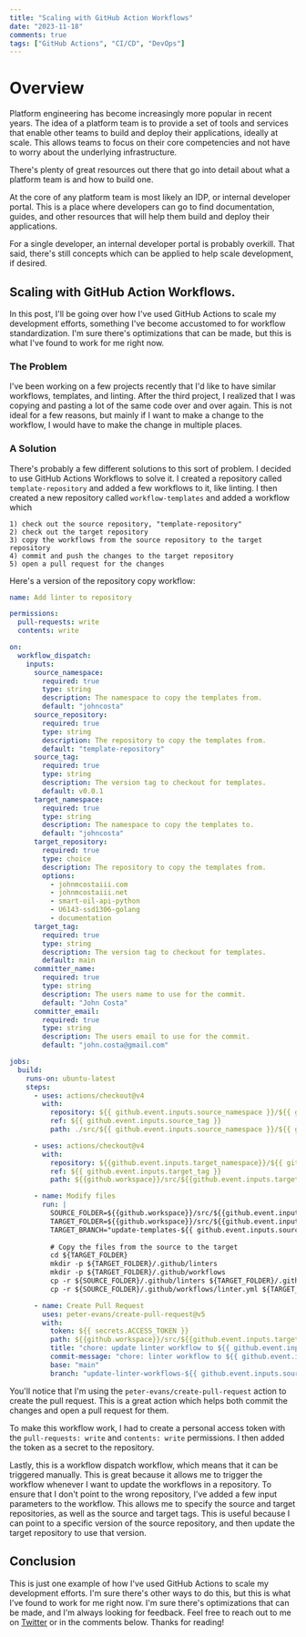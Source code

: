 ```yaml
---
title: "Scaling with GitHub Action Workflows" 
date: "2023-11-18"
comments: true
tags: ["GitHub Actions", "CI/CD", "DevOps"]
---
```


# Overview
Platform engineering has become increasingly more popular in recent years. The idea of a platform team is to provide a 
set of tools and services that enable other teams to build and deploy their applications, ideally at scale. This allows 
teams to focus on their core competencies and not have to worry about the underlying infrastructure.

There's plenty of great resources out there that go into detail about what a platform team is and how to build one.

At the core of any platform team is most likely an IDP, or internal developer portal. This is a place where developers
can go to find documentation, guides, and other resources that will help them build and deploy their applications.

For a single developer, an internal developer portal is probably overkill. That said, there's still concepts which can 
be applied to help scale development, if desired. 

## Scaling with GitHub Action Workflows.
In this post, I'll be going over how I've used GitHub Actions to scale my development efforts, something I've become 
accustomed to for workflow standardization.  I'm sure there's optimizations that can be made, but this is what I've
found to work for me right now.

### The Problem
I've been working on a few projects recently that I'd like to have similar workflows, templates, and linting.  After the 
third project, I realized that I was copying and pasting a lot of the same code over and over again.  This is not ideal
for a few reasons, but mainly if I want to make a change to the workflow, I would have to make the change in multiple 
places.

### A Solution
There's probably a few different solutions to this sort of problem. I decided to use GitHub Actions Workflows to solve
it. I created a repository called `template-repository` and added a few workflows to it, like linting.  I then created
a new repository called `workflow-templates` and added a workflow which 
    
    1) check out the source repository, "template-repository" 
    2) check out the target repository
    3) copy the workflows from the source repository to the target repository
    4) commit and push the changes to the target repository
    5) open a pull request for the changes

Here's a version of the repository copy workflow:

```yaml
name: Add linter to repository

permissions:
  pull-requests: write
  contents: write

on:
  workflow_dispatch:
    inputs:
      source_namespace:
        required: true
        type: string
        description: The namespace to copy the templates from.
        default: "johncosta"
      source_repository:
        required: true
        type: string
        description: The repository to copy the templates from.
        default: "template-repository"
      source_tag:
        required: true
        type: string
        description: The version tag to checkout for templates.
        default: v0.0.1
      target_namespace:
        required: true
        type: string
        description: The namespace to copy the templates to.
        default: "johncosta"
      target_repository:
        required: true
        type: choice
        description: The repository to copy the templates from.
        options:
          - johnmcostaiii.com
          - johnmcostaiii.net
          - smart-oil-api-python
          - U6143-ssd1306-golang
          - documentation
      target_tag:
        required: true
        type: string
        description: The version tag to checkout for templates.
        default: main
      committer_name:
        required: true
        type: string
        description: The users name to use for the commit.
        default: "John Costa"
      committer_email:
        required: true
        type: string
        description: The users email to use for the commit.
        default: "john.costa@gmail.com"

jobs:
  build:
    runs-on: ubuntu-latest
    steps:
      - uses: actions/checkout@v4
        with:
          repository: ${{ github.event.inputs.source_namespace }}/${{ github.event.inputs.source_repository }}
          ref: ${{ github.event.inputs.source_tag }}
          path: ./src/${{ github.event.inputs.source_namespace }}/${{ github.event.inputs.source_repository }}

      - uses: actions/checkout@v4
        with:
          repository: ${{github.event.inputs.target_namespace}}/${{ github.event.inputs.target_repository }}
          ref: ${{ github.event.inputs.target_tag }}
          path: ${{github.workspace}}/src/${{github.event.inputs.target_namespace}}/${{ github.event.inputs.target_repository }}

      - name: Modify files
        run: |
          SOURCE_FOLDER=${{github.workspace}}/src/${{github.event.inputs.source_namespace}}/${{ github.event.inputs.source_repository }}
          TARGET_FOLDER=${{github.workspace}}/src/${{github.event.inputs.target_namespace}}/${{ github.event.inputs.target_repository }}
          TARGET_BRANCH="update-templates-${{ github.event.inputs.source_tag }}"
          
          # Copy the files from the source to the target
          cd ${TARGET_FOLDER}
          mkdir -p ${TARGET_FOLDER}/.github/linters
          mkdir -p ${TARGET_FOLDER}/.github/workflows
          cp -r ${SOURCE_FOLDER}/.github/linters ${TARGET_FOLDER}/.github/linters
          cp -r ${SOURCE_FOLDER}/.github/workflows/linter.yml ${TARGET_FOLDER}/.github/workflows/linter.yml

      - name: Create Pull Request
        uses: peter-evans/create-pull-request@v5
        with:
          token: ${{ secrets.ACCESS_TOKEN }}
          path: ${{github.workspace}}/src/${{github.event.inputs.target_namespace}}/${{ github.event.inputs.target_repository }}
          title: "chore: update linter workflow to ${{ github.event.inputs.source_tag }}"
          commit-message: "chore: linter workflow to ${{ github.event.inputs.source_tag }}"
          base: "main"
          branch: "update-linter-workflows-${{ github.event.inputs.source_tag }}"
```

You'll notice that I'm using the `peter-evans/create-pull-request` action to create the pull request.  This is a great
action which helps both commit the changes and open a pull request for them.

To make this workflow work, I had to create a personal access token with the `pull-requests: write` and 
`contents: write` permissions. I then added the token as a secret to the repository.

Lastly, this is a workflow dispatch workflow, which means that it can be triggered manually.  This is great because it
allows me to trigger the workflow whenever I want to update the workflows in a repository.  To ensure that I don't point 
to the wrong repository, I've added a few input parameters to the workflow.  This allows me to specify the source and
target repositories, as well as the source and target tags.  This is useful because I can point to a specific version
of the source repository, and then update the target repository to use that version.

## Conclusion
This is just one example of how I've used GitHub Actions to scale my development efforts.  I'm sure there's other ways
to do this, but this is what I've found to work for me right now.  I'm sure there's optimizations that can be made, and 
I'm always looking for feedback.  Feel free to reach out to me on [Twitter](https://twitter.com/johnmcostaiii) or in the
comments below. Thanks for reading!
